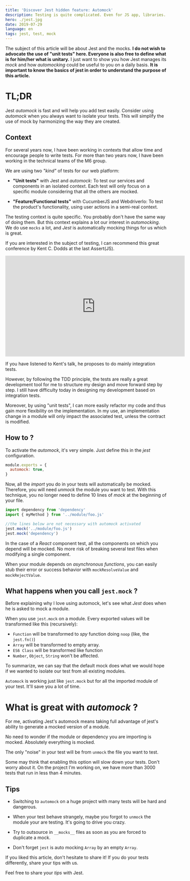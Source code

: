 ```yaml
---
title: 'Discover Jest hidden feature: Automock'
description: Testing is quite complicated. Even for JS app, libraries. But Jest helps a lot.
hero: ./jest.jpg
date: 2019-07-29
language: en
tags: jest, test, mock
---
```


The subject of this article will be about Jest and the mocks. **I do not wish to advocate the use of "unit tests" here. Everyone is also free to define what is for him/her what is unitary.** I just want to show you how Jest manages its _mock_ and how _automocking_ could be useful to you on a daily basis. **It is important to know the basics of jest in order to understand the purpose of this article.**

# TL;DR

Jest _automock_ is fast and will help you add test easily. Consider using _automock_ when you always want to isolate your tests. This will simplify the use of mock by harmonizing the way they are created.

## Context

For several years now, I have been working in contexts that allow time and encourage people to write tests. For more than two years now, I have been working in the technical teams of the M6 group.

We are using two _"kind"_ of tests for our web platform:

- **"Unit tests"** with Jest and _automock_: To test our services and components in an isolated context. Each test will only focus on a specific module considering that all the others are mocked.

- **"Feature/Functional tests"** with CucumberJS and WebdriverIo: To test the product's functionality, using user actions in a semi-real context.

The testing context is quite specific. You probably don't have the same way of doing them. But this context explains a lot our interest in _automocking_. We do use `mocks` a lot, and _Jest_ is automatically mocking things for us which is great.

If you are interested in the subject of testing, I can recommend this great conference by Kent C. Dodds at the last Assert(JS).

<iframe width="560" height="315" src="https://www.youtube-nocookie.com/embed/Fha2bVoC8SE" frameborder="0" allow="accelerometer; autoplay; encrypted-media; gyroscope; picture-in-picture" allowfullscreen></iframe>

If you have listened to Kent's talk, he proposes to do mainly integration tests.

However, by following the TDD principle, the tests are really a great development tool for me to structure my design and move forward step by step. I still have difficulty today in designing my development based on integration tests.

Moreover, by using "unit tests", I can more easily refactor my code and thus gain more flexibility on the implementation. In my use, an implementation change in a module will only impact the associated test, unless the contract is modified.

## How to ?

To activate the _automock_, it's very simple. Just define this in the _jest_ configuration.

```js
module.exports = {
  automock: true,
}
```

Now, all the _import_ you do in your tests will automatically be mocked. Therefore, you will need _unmock_ the module you want to test. With this technique, you no longer need to define 10 lines of _mock_ at the beginning of your file.

```js
import dependency from 'dependency'
import { myMethod } from '../module/foo.js'

//the lines below are not necessary with automock activated
jest.mock('../module/foo.js')
jest.mock('dependency')
```

In the case of a _React_ component test, all the components on which you depend will be mocked. No more risk of breaking several test files when modifying a single component.

When your module depends on _asynchronous functions_, you can easily stub their error or success behavior with `mockResolveValue` and `mockRejectValue`.

## What happens when you call `jest.mock` ?

Before explaining why I love using automock, let's see what _Jest_ does when he is asked to mock a module.

When you use `jest.mock` on a module. Every exported values will be transformed like this (recursively):

- `Function` will be transformed to _spy_ function doing `noop` (like, the `jest.fn()`)
- `Array` will be transformed to empty array.
- `ES6 Class` will be transformed like function
- `Number`, `Object`, `String` won't be affected.

To summarize, we can say that the default mock does what we would hope if we wanted to isolate our test from all existing modules.

`Automock` is working just like `jest.mock` but for all the imported module of your test. It'll save you a lot of time.

# What is great with _automock_ ?

For me, activating Jest's automock means taking full advantage of jest's ability to generate a mocked version of a module.

No need to wonder if the module or dependency you are importing is mocked. Absolutely everything is mocked.

The only "noise" in your test will be from `unmock` the file you want to test.

Some may think that enabling this option will slow down your tests. Don't worry about it. On the project I'm working on, we have more than 3000 tests that run in less than 4 minutes.

## Tips

- Switching to `automock` on a huge project with many tests will be hard and dangerous.
- When your test behave strangely, maybe you forgot to `unmock` the module your are testing. It's going to drive you crazy.

- Try to outsource in `__mocks__` files as soon as you are forced to duplicate a mock.

- Don't forget `jest` is auto mocking `Array` by an empty `Array`.

If you liked this article, don't hesitate to share it! If you do your tests differently, share your tips with us.

Feel free to share your _tips_ with Jest.
